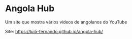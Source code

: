 # Angola Hub
 Um site que mostra vários vídeos de angolanos do YouTube

 Site:
 https://lui5-fernando.github.io/angola-hub/
